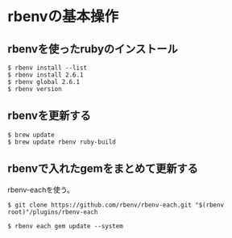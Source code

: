 # rbenvの基本操作

## rbenvを使ったrubyのインストール

```shell
$ rbenv install --list
$ rbenv install 2.6.1
$ rbenv global 2.6.1
$ rbenv version
```

## rbenvを更新する

```shell
$ brew update
$ brew update rbenv ruby-build
```

## rbenvで入れたgemをまとめて更新する

rbenv-eachを使う。

```shell
$ git clone https://github.com/rbenv/rbenv-each.git "$(rbenv root)"/plugins/rbenv-each

$ rbenv each gem update --system
```
